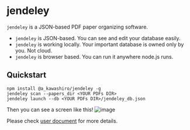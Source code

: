 # jendeley
`jendeley` is a JSON-based PDF paper organizing software.
- `jendeley` is JSON-based. You can see and edit your database easily.
- `jendeley` is working locally. Your important database is owned only by you. Not cloud.
- `jendeley` is browser based. You can run it anywhere node.js runs.

## Quickstart
```
npm install @a_kawashiro/jendeley -g
jendeley scan --papers_dir <YOUR PDFs DIR>
jendeley launch --db <YOUR PDFs DIR>/jendeley_db.json
```
Then you can see a screen like this!
![image](https://user-images.githubusercontent.com/3770618/209427855-374e6523-8910-4c98-a9ec-05bd62ae9b8e.png)

Please check [user document](https://akawashiro.github.io/jendeley/) for more details.
